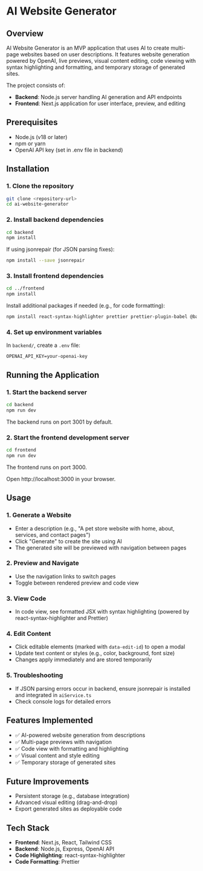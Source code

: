 # AI Website Generator

## Overview

AI Website Generator is an MVP application that uses AI to create multi-page websites based on user descriptions. It features website generation powered by OpenAI, live previews, visual content editing, code viewing with syntax highlighting and formatting, and temporary storage of generated sites.

The project consists of:
- **Backend**: Node.js server handling AI generation and API endpoints
- **Frontend**: Next.js application for user interface, preview, and editing

## Prerequisites

- Node.js (v18 or later)
- npm or yarn
- OpenAI API key (set in .env file in backend)

## Installation

### 1. Clone the repository

```bash
git clone <repository-url>
cd ai-website-generator
```

### 2. Install backend dependencies

```bash
cd backend
npm install
```

If using jsonrepair (for JSON parsing fixes):
```bash
npm install --save jsonrepair
```

### 3. Install frontend dependencies

```bash
cd ../frontend
npm install
```

Install additional packages if needed (e.g., for code formatting):
```bash
npm install react-syntax-highlighter prettier prettier-plugin-babel @babel/standalone
```

### 4. Set up environment variables

In `backend/`, create a `.env` file:
```
OPENAI_API_KEY=your-openai-key
```

## Running the Application

### 1. Start the backend server

```bash
cd backend
npm run dev  
```

The backend runs on port 3001 by default.

### 2. Start the frontend development server

```bash
cd frontend
npm run dev
```

The frontend runs on port 3000.

Open http://localhost:3000 in your browser.

## Usage

### 1. Generate a Website
- Enter a description (e.g., "A pet store website with home, about, services, and contact pages")
- Click "Generate" to create the site using AI
- The generated site will be previewed with navigation between pages

### 2. Preview and Navigate
- Use the navigation links to switch pages
- Toggle between rendered preview and code view

### 3. View Code
- In code view, see formatted JSX with syntax highlighting (powered by react-syntax-highlighter and Prettier)

### 4. Edit Content
- Click editable elements (marked with `data-edit-id`) to open a modal
- Update text content or styles (e.g., color, background, font size)
- Changes apply immediately and are stored temporarily

### 5. Troubleshooting
- If JSON parsing errors occur in backend, ensure jsonrepair is installed and integrated in `aiService.ts`
- Check console logs for detailed errors

## Features Implemented

- ✅ AI-powered website generation from descriptions
- ✅ Multi-page previews with navigation
- ✅ Code view with formatting and highlighting
- ✅ Visual content and style editing
- ✅ Temporary storage of generated sites

## Future Improvements

- Persistent storage (e.g., database integration)
- Advanced visual editing (drag-and-drop)
- Export generated sites as deployable code

## Tech Stack

- **Frontend**: Next.js, React, Tailwind CSS
- **Backend**: Node.js, Express, OpenAI API
- **Code Highlighting**: react-syntax-highlighter
- **Code Formatting**: Prettier


